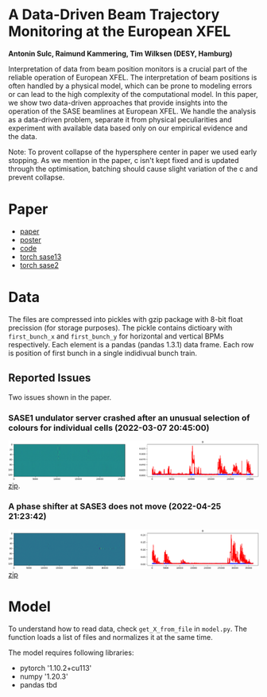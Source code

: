 # A Data-Driven Beam Trajectory Monitoring at the European XFEL
**Antonin Sulc, Raimund Kammering, Tim Wilksen (DESY, Hamburg)**

Interpretation of data from beam position monitors is a crucial part of the reliable operation of European XFEL. The interpretation of beam positions is often handled by a physical model, which can be prone to modeling errors or can lead to the high complexity of the computational model. In this paper, we show two data-driven approaches that provide insights into the operation of the SASE beamlines at European XFEL. We handle the analysis as a data-driven problem, separate it from physical peculiarities and experiment with available data based only on our empirical evidence and the data.

Note: To provent collapse of the hypersphere center in paper we used early stopping. As we mention in the paper, c isn't kept fixed and is updated through the optimisation, batching should cause slight variation of the c and prevent collapse. 

# Paper
- [paper](https://ipac2022.vrws.de/papers/mopopt069.pdf) 
- [poster](https://github.com/sulcantonin/BPM_IPAC22/blob/main/MOPOPT069_poster.pdf)
- [code](model/code.py)
- [torch sase13](model14_sa13_10iter_dropout0.1/model_009.torch) 
- [torch sase2](model14_sa2_10iter_dropout0.1/model_009.torch)

# Data

The files are compressed into pickles with gzip package with 8-bit float precission (for storage purposes). The pickle contains dictioary with ```first_bunch_x``` and ```first_bunch_y``` for horizontal and vertical BPMs respectively. Each element is a pandas (pandas 1.3.1) data frame. Each row is position of first bunch in a single indidivual bunch train.

## Reported Issues
Two issues shown in the paper. 

### SASE1 undulator server crashed after an unusual selection of colours for individual cells (2022-03-07 20:45:00)

![image](https://raw.githubusercontent.com/sulcantonin/BPM_IPAC22/bc8be7f2adfa2267333bc138d6728f29d1eaf8e2/public_data/undulator.png)
[zip](public_data/undulator.zip).
### A phase shifter at SASE3 does not move (2022-04-25 21:23:42)
![image](https://raw.githubusercontent.com/sulcantonin/BPM_IPAC22/bc8be7f2adfa2267333bc138d6728f29d1eaf8e2/public_data/phase_shifter.png)
[zip](public_data/phase_shifter.zip)

# Model
To understand how to read data, check ```get_X_from_file``` in ```model.py```. The function loads a list of files and normalizes it at the same time. 

The model requires following libraries:
- pytorch '1.10.2+cu113'
- numpy '1.20.3'
- pandas tbd

